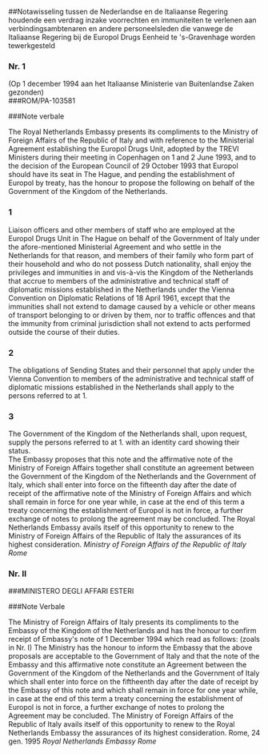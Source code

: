 <meta http-equiv='Content-Type' content='text/html; charset=utf-8' />

##Notawisseling tussen de Nederlandse en de Italiaanse Regering houdende een verdrag inzake voorrechten en immuniteiten te verlenen aan verbindingsambtenaren en andere personeelsleden die vanwege de Italiaanse Regering bij de Europol Drugs Eenheid te 's-Gravenhage worden tewerkgesteld

### Nr.  1  

(Op 1 december 1994 aan het Italiaanse Ministerie van Buitenlandse Zaken gezonden)  
###ROM/PA-103581

###Note verbale

The Royal Netherlands Embassy presents its compliments to the Ministry of Foreign Affairs of the Republic of Italy and with reference to the Ministerial Agreement establishing the Europol Drugs Unit, adopted by the TREVI Ministers during their meeting in Copenhagen on 1 and 2 June 1993, and to the decision of the European Council of 29 October 1993 that Europol should have its seat in The Hague, and pending the establishment of Europol by treaty, has the honour to propose the following on behalf of the Government of the Kingdom of the Netherlands.  

### 1  

Liaison officers and other members of staff who are employed at the Europol Drugs Unit in The Hague on behalf of the Government of Italy under the afore-mentioned Ministerial Agreement and who settle in the Netherlands for that reason, and members of their family who form part of their household and who do not possess Dutch nationality, shall enjoy the privileges and immunities in and vis-à-vis the Kingdom of the Netherlands that accrue to members of the administrative and technical staff of diplomatic missions established in the Netherlands under the Vienna Convention on Diplomatic Relations of 18 April 1961, except that the immunities shall not extend to damage caused by a vehicle or other means of transport belonging to or driven by them, nor to traffic offences and that the immunity from criminal jurisdiction shall not extend to acts performed outside the course of their duties.  

### 2  

The obligations of Sending States and their personnel that apply under the Vienna Convention to members of the administrative and technical staff of diplomatic missions established in the Netherlands shall apply to the persons referred to at 1.  

### 3  

The Government of the Kingdom of the Netherlands shall, upon request, supply the persons referred to at 1. with an identity card showing their status.  
The Embassy proposes that this note and the affirmative note of the Ministry of Foreign Affairs together shall constitute an agreement between the Government of the Kingdom of the Netherlands and the Government of Italy, which shall enter into force on the fifteenth day after the date of receipt of the affirmative note of the Ministry of Foreign Affairs and which shall remain in force for one year while, in case at the end of this term a treaty concerning the establishment of Europol is not in force, a further exchange of notes to prolong the agreement may be concluded. The Royal Netherlands Embassy avails itself of this opportunity to renew to the Ministry of Foreign Affairs of the Republic of Italy the assurances of its highest consideration.  *Ministry of Foreign Affairs*   *of the Republic of Italy*   *Rome*    

### Nr.  II  

###MINISTERO DEGLI AFFARI ESTERI

###Note Verbale

The Ministry of Foreign Affairs of Italy presents its compliments to the Embassy of the Kingdom of the Netherlands and has the honour to confirm receipt of Embassy's note of 1 December 1994 which read as follows:  (zoals in Nr. I)  The Ministry has the honour to inform the Embassy that the above proposals are acceptable to the Government of Italy and that the note of the Embassy and this affirmative note constitute an Agreement between the Government of the Kingdom of the Netherlands and the Government of Italy which shall enter into force on the fiftheenth day after the date of receipt by the Embassy of this note and which shall remain in force for one year while, in case at the end of this term a treaty concerning the establishment of Europol is not in force, a further exchange of notes to prolong the Agreement may be concluded. The Ministry of Foreign Affairs of the Republic of Italy avails itself of this opportunity to renew to the Royal Netherlands Embassy the assurances of its highest consideration. Rome, 24 gen. 1995  *Royal Netherlands Embassy*   *Rome*    
